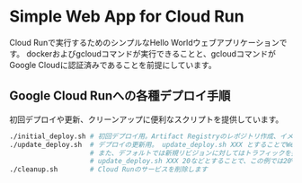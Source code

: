 # Simple Web App for Cloud Run

Cloud Runで実行するためのシンプルなHello Worldウェブアプリケーションです。
dockerおよびgcloudコマンドが実行できることと、gcloudコマンドがGoogle Cloudに認証済みであることを前提にしています。

## Google Cloud Runへの各種デプロイ手順

初回デプロイや更新、クリーンアップに便利なスクリプトを提供しています。

```bash
./initial_deploy.sh # 初回デプロイ用。Artifact Registryのレポジトリ作成、イメージのデプロイとCloud Runサービスの作成を行います
./update_deploy.sh  # デプロイの更新用。 update_deploy.sh XXX とすることでWebサービスが Hello XXXと返すようになります。
                    # また、デフォルトでは新規リビジョンに対してはトラフィックを振り分けませんが、
                    # update_deploy.sh XXX 20などとすることで、この例では20%のトラフィックを新規リビジョンに振り分けるようにもデプロイできます。
./cleanup.sh        # Cloud Runのサービスを削除します
```
